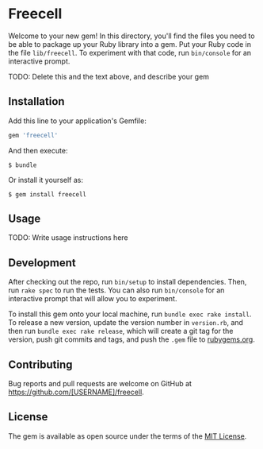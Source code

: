 # Freecell

Welcome to your new gem! In this directory, you'll find the files you need to be able to package up your Ruby library into a gem. Put your Ruby code in the file `lib/freecell`. To experiment with that code, run `bin/console` for an interactive prompt.

TODO: Delete this and the text above, and describe your gem

## Installation

Add this line to your application's Gemfile:

```ruby
gem 'freecell'
```

And then execute:

    $ bundle

Or install it yourself as:

    $ gem install freecell

## Usage

TODO: Write usage instructions here

## Development

After checking out the repo, run `bin/setup` to install dependencies. Then, run `rake spec` to run the tests. You can also run `bin/console` for an interactive prompt that will allow you to experiment.

To install this gem onto your local machine, run `bundle exec rake install`. To release a new version, update the version number in `version.rb`, and then run `bundle exec rake release`, which will create a git tag for the version, push git commits and tags, and push the `.gem` file to [rubygems.org](https://rubygems.org).

## Contributing

Bug reports and pull requests are welcome on GitHub at https://github.com/[USERNAME]/freecell.


## License

The gem is available as open source under the terms of the [MIT License](http://opensource.org/licenses/MIT).

